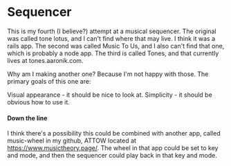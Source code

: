 # Sequencer

This is my fourth (I believe?) attempt at a musical sequencer.
The original was called tone lotus, and I can't find where that may live. I think it was a rails app.
The second was called Music To Us, and I also can't find that one, which is probably a node app.
The third is called Tones, and that currently lives at tones.aaronik.com.

Why am I making another one? Because I'm not happy with those. The primary goals of this one are:

Visual appearance - it should be nice to look at.
Simplicity - it should be obvious how to use it.

#### Down the line

I think there's a possibility this could be combined with another app, called music-wheel in my github, ATTOW located at
https://www.musictheory.page/. The wheel in that app could be set to key and mode, and then the sequencer could play back
in that key and mode.
